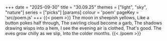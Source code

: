+++
date = "2025-09-30"
title = "30.09.25"
themes = ["light", "sky", "nature"]
series = ["picks"]
[params]
  colour = 'poem'
  pageKey = 'src/poem.js'
+++
{{< poem >}}
The moon in sheepish yellows,
Like a button pokes half through,
The swirling cloud become a garb,
The shadows drawing wisps into a hem,
I see the evening air is clothed,
That's good. The eves grow chilly as we slip,
Into the colder months.
{{< /poem >}}